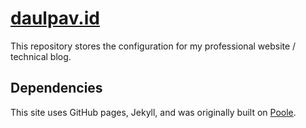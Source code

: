 [daulpav.id](https://daulpav.id)
================================

This repository stores the configuration for my professional website / technical blog.

Dependencies
------------

This site uses GitHub pages, Jekyll, and was originally built on [Poole](https://github.com/poole/poole).
